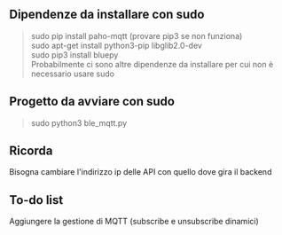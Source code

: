 ## Dipendenze da installare con sudo
> sudo pip install paho-mqtt (provare pip3 se non funziona)  
> sudo apt-get install python3-pip libglib2.0-dev  
> sudo pip3 install bluepy  
Probabilmente ci sono altre dipendenze da installare per cui non è necessario usare sudo

## Progetto da avviare con sudo 
> sudo python3 ble_mqtt.py

## Ricorda
Bisogna cambiare l'indirizzo ip delle API con quello dove gira il backend

## To-do list
Aggiungere la gestione di MQTT (subscribe e unsubscribe dinamici)
